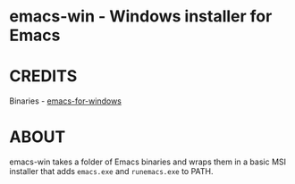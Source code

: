 # emacs-win - Windows installer for Emacs

# CREDITS

Binaries - [emacs-for-windows](https://code.google.com/p/emacs-for-windows/)

# ABOUT

emacs-win takes a folder of Emacs binaries and wraps them in a basic MSI installer that adds `emacs.exe` and `runemacs.exe` to PATH.

